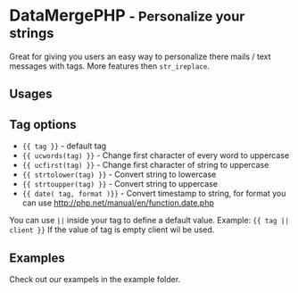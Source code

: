 # DataMergePHP <small> - Personalize your strings</small>

Great for giving you users an easy way to personalize there mails / text messages with tags. More features then ``str_ireplace``.

## Usages

## Tag options
* `{{ tag }}` - default tag
* `{{ ucwords(tag) }}` - Change first character of every word to uppercase
* `{{ ucfirst(tag) }}` - Change first character of string to uppercase
* `{{ strtolower(tag) }}` - Convert string to lowercase
* `{{ strtoupper(tag) }}` - Convert string to uppercase
* `{{ date( tag, format )}}` - Convert timestamp to string, for format you can use http://php.net/manual/en/function.date.php

You can use `||` inside your tag to define a default value. Example: `{{ tag || client }}` If the value of tag is empty client wil be used.

## Examples
Check out our exampels in the example folder.
